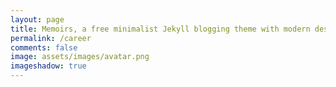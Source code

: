 ```yaml
---
layout: page
title: Memoirs, a free minimalist Jekyll blogging theme with modern design 
permalink: /career
comments: false
image: assets/images/avatar.png
imageshadow: true
---
```




